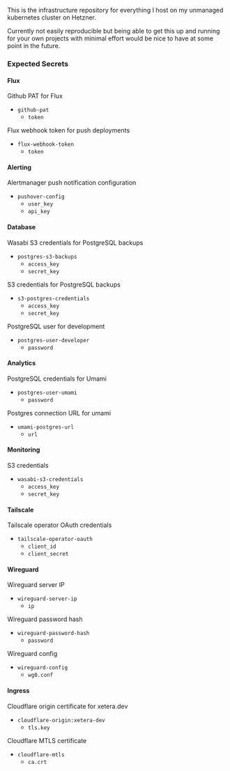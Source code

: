 This is the infrastructure repository for everything I host on my unmanaged kubernetes cluster on Hetzner.

Currently not easily reproducible but being able to get this up and running for your own projects with minimal effort would be nice to have at some point in the future.

### Expected Secrets

#### Flux

Github PAT for Flux

- `github-pat`
  - `token`

Flux webhook token for push deployments

- `flux-webhook-token`
  - `token`

#### Alerting

Alertmanager push notification configuration

- `pushover-config`
  - `user_key`
  - `api_key`

#### Database

Wasabi S3 credentials for PostgreSQL backups

- `postgres-s3-backups`
  - `access_key`
  - `secret_key`

S3 credentials for PostgreSQL backups

- `s3-postgres-credentials`
  - `access_key`
  - `secret_key`

PostgreSQL user for development

- `postgres-user-developer`
  - `password`

#### Analytics

PostgreSQL credentials for Umami

- `postgres-user-umami`
  - `password`

Postgres connection URL for umami

- `umami-postgres-url`
  - `url`

#### Monitoring

S3 credentials

- `wasabi-s3-credentials`
  - `access_key`
  - `secret_key`

#### Tailscale

Tailscale operator OAuth credentials

- `tailscale-operator-oauth`
  - `client_id`
  - `client_secret`

#### Wireguard

Wireguard server IP

- `wireguard-server-ip`
  - `ip`

Wireguard password hash

- `wireguard-password-hash`
  - `password`

Wireguard config

- `wireguard-config`
  - `wg0.conf`

#### Ingress

Cloudflare origin certificate for xetera.dev

- `cloudflare-origin:xetera-dev`
  - `tls.key`

Cloudflare MTLS certificate

- `cloudflare-mtls`
  - `ca.crt`

